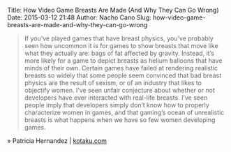 Title: How Video Game Breasts Are Made (And Why They Can Go Wrong)
Date: 2015-03-12 21:48
Author: Nacho Cano
Slug: how-video-game-breasts-are-made-and-why-they-can-go-wrong

> If you’ve played games that have breast physics, you’ve probably seen
> how uncommon it is for games to show breasts that move like what they
> actually are: bags of fat affected by gravity. Instead, it’s more
> likely for a game to depict breasts as helium balloons that have minds
> of their own. Certain games have failed at rendering realistic breasts
> so widely that some people seem convinced that bad breast physics are
> the result of sexism, or of an industry that likes to objectify women.
> I’ve seen unfair conjecture about whether or not developers have ever
> interacted with real-life breasts. I’ve seen people imply that
> developers simply don’t know how to properly characterize women in
> games, and that gaming’s ocean of unrealistic breasts is what happens
> when we have so few women developing games.

» Patricia Hernandez | [kotaku.com][]

  [kotaku.com]: http://kotaku.com/how-video-game-breasts-are-made-and-why-they-can-go-so-1687753475
    "How Video Game Breasts Are Made (And Why They Can Go Wrong)"
